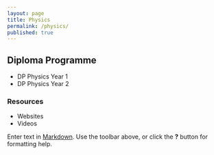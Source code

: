 ```yaml
---
layout: page
title: Physics
permalink: /physics/
published: true
---
```


## Diploma Programme
- DP Physics Year 1
- DP Physics Year 2

### Resources
- Websites
- Videos

Enter text in [Markdown](http://daringfireball.net/projects/markdown/). Use the toolbar above, or click the **?** button for formatting help.
